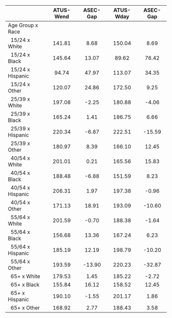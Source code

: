 
|                      |    ATUS-Wend |     ASEC-Gap |    ATUS-Wday |     ASEC-Gap |
| -------------------- | :----------: | :----------: | :----------: | :----------: |
| Age Group x Race     |              |              |              |              |
| &nbsp;&nbsp;15/24 x White |       141.81 |         8.68 |       150.04 |         8.69 |
| &nbsp;&nbsp;15/24 x Black |       145.64 |        13.07 |        89.62 |        76.42 |
| &nbsp;&nbsp;15/24 x Hispanic |        94.74 |        47.97 |       113.07 |        34.35 |
| &nbsp;&nbsp;15/24 x Other |       120.07 |        24.86 |       172.50 |         9.25 |
| &nbsp;&nbsp;25/39 x White |       197.08 |        -2.25 |       180.88 |        -4.06 |
| &nbsp;&nbsp;25/39 x Black |       165.24 |         1.41 |       186.75 |         6.66 |
| &nbsp;&nbsp;25/39 x Hispanic |       220.34 |        -6.87 |       222.51 |       -15.59 |
| &nbsp;&nbsp;25/39 x Other |       180.97 |         8.39 |       166.10 |        12.45 |
| &nbsp;&nbsp;40/54 x White |       201.01 |         0.21 |       165.56 |        15.83 |
| &nbsp;&nbsp;40/54 x Black |       188.48 |        -6.88 |       151.59 |         8.23 |
| &nbsp;&nbsp;40/54 x Hispanic |       206.31 |         1.97 |       197.38 |        -0.96 |
| &nbsp;&nbsp;40/54 x Other |       171.13 |        18.91 |       193.09 |       -10.60 |
| &nbsp;&nbsp;55/64 x White |       201.59 |        -0.70 |       188.38 |        -1.64 |
| &nbsp;&nbsp;55/64 x Black |       156.68 |        13.36 |       167.24 |         6.23 |
| &nbsp;&nbsp;55/64 x Hispanic |       185.19 |        12.19 |       198.79 |       -10.20 |
| &nbsp;&nbsp;55/64 x Other |       193.59 |       -13.90 |       220.23 |       -32.87 |
| &nbsp;&nbsp;65+ x White |       179.53 |         1.45 |       185.22 |        -2.72 |
| &nbsp;&nbsp;65+ x Black |       155.84 |        16.12 |       158.52 |        12.45 |
| &nbsp;&nbsp;65+ x Hispanic |       190.10 |        -1.55 |       201.17 |         1.86 |
| &nbsp;&nbsp;65+ x Other |       168.92 |         2.77 |       188.43 |         3.58 |

